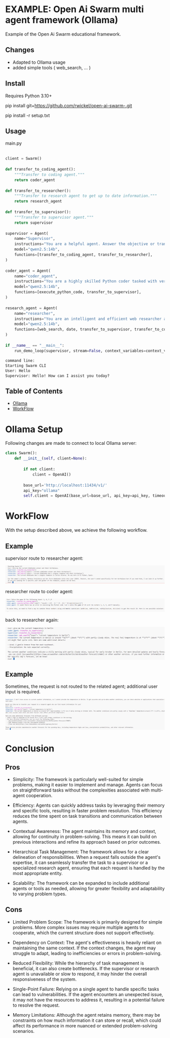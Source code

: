 # EXAMPLE: Open Ai Swarm multi agent framework (Ollama)

Example of the Open Ai Swarm educational framework.

## Changes
- Adapted to Ollama usage
- added simple tools ( web_search, ... )

## Install

Requires Python 3.10+

pip install git+https://github.com/rwickel/open-ai-swarm-.git

pip install -r setup.txt

## Usage

main.py
```python

client = Swarm()

def transfer_to_coding_agent():
    """Transfer to coding agent."""
    return coder_agent

def transfer_to_researcher():
    """Transfer to research agent to get up to date information."""
    return research_agent

def transfer_to_supervisor():
    """Transfer to supervisor agent."""
    return supervisor

supervisor = Agent(
    name="Supervisor",
    instructions="You are a helpful agent. Answer the objective or transfer to to other agent to come to concise answer. You have no up to date information.",
    model="qwen2.5:14b",
    functions=[transfer_to_coding_agent, transfer_to_researcher],
)

coder_agent = Agent(
    name="coder_agent",
    instructions="You are a highly skilled Python coder tasked with verifying the correctness and efficiency of code before responding to requests. Your primary task is to assist with research-related objectives. If the objective is not research-related, immediately transfer the request to the supervisor agent for appropriate handling.",
    model="qwen2.5:14b",
    functions=[execute_python_code, transfer_to_supervisor],
)

research_agent = Agent(
    name="researcher",
    instructions="You are an intelligent and efficient web researcher agent. Your primary task is to assist with web research-related objectives, such as gathering information from online sources or analyzing data. If the request involves coding problems, math calculations, or other technical problem-solving tasks, immediately transfer the request to the coding or math agent for appropriate handling. Always prioritize accuracy, efficiency, and clarity in delivering results.",
    model="qwen2.5:14b",
    functions=[web_search, date, transfer_to_supervisor, transfer_to_coding_agent],
)

if __name__ == "__main__":    
    run_demo_loop(supervisor, stream=False, context_variables=context_variables, debug=False) # make sure stream is false for tool usage  
```

```
command line:
Starting Swarm CLI
User: Hello
Supervisor: Hello! How can I assist you today?
```

## Table of Contents

- [Ollama](#ollama)
- [WorkFlow](#workFlow)


# Ollama Setup
Following changes are made to connect to local Ollama server:

```python
class Swarm():
    def __init__(self, client=None):
        
        if not client:
            client = OpenAI()
        
        base_url='http://localhost:11434/v1/' 
        api_key="ollama"    
        self.client = OpenAI(base_url=base_url, api_key=api_key, timeout=20.0)
```

# WorkFlow
With the setup described above, we achieve the following workflow.

## Example
supervisor route to researcher agent:

![Swarm Logo](assets/researcher.PNG)

researcher route to coder agent:

![Swarm Logo](assets/coder.PNG)

back to researcher again:

![Swarm Logo](assets/switching.PNG)

## Example
Sometimes, the request is not routed to the related agent; additional user input is required.

![Swarm Logo](assets/temperature.PNG)

# Conclusion

## Pros
- Simplicity: The framework is particularly well-suited for simple problems, making it easier to implement and manage. Agents can focus on straightforward tasks without the complexities associated with multi-agent cooperation.

- Efficiency: Agents can quickly address tasks by leveraging their memory and specific tools, resulting in faster problem resolution. This efficiency reduces the time spent on task transitions and communication between agents.

- Contextual Awareness: The agent maintains its memory and context, allowing for continuity in problem-solving. This means it can build on previous interactions and refine its approach based on prior outcomes.

- Hierarchical Task Management: The framework allows for a clear delineation of responsibilities. When a request falls outside the agent's expertise, it can seamlessly transfer the task to a supervisor or a specialized research agent, ensuring that each request is handled by the most appropriate entity.

- Scalability: The framework can be expanded to include additional agents or tools as needed, allowing for greater flexibility and adaptability to varying problem types.

## Cons
- Limited Problem Scope: The framework is primarily designed for simple problems. More complex issues may require multiple agents to cooperate, which the current structure does not support effectively.

- Dependency on Context: The agent's effectiveness is heavily reliant on maintaining the same context. If the context changes, the agent may struggle to adapt, leading to inefficiencies or errors in problem-solving.

- Reduced Flexibility: While the hierarchy of task management is beneficial, it can also create bottlenecks. If the supervisor or research agent is unavailable or slow to respond, it may hinder the overall responsiveness of the system.

- Single-Point Failure: Relying on a single agent to handle specific tasks can lead to vulnerabilities. If the agent encounters an unexpected issue, it may not have the resources to address it, resulting in a potential failure to resolve the request.

- Memory Limitations: Although the agent retains memory, there may be constraints on how much information it can store or recall, which could affect its performance in more nuanced or extended problem-solving scenarios.



